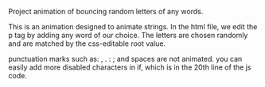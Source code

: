 Project animation of bouncing random letters of any words.

This is an animation designed to animate strings. In the html file, we edit the p tag by adding any word of our choice. The letters are chosen randomly and are matched by the css-editable root value.

punctuation marks such as: , . : ; and spaces are not animated. you can easily add more disabled characters in if, which is in the 20th line of the js code.

